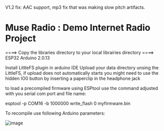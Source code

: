 V1.2 fix: AAC support, mp3 fix that was making slow pitch artifacts.

# Muse Radio : Demo Internet Radio Project
====> Copy the libraries directory to your local librairies directory
====> ESP32 Arduino 2.0.13

Install LittleFS plugin in arduino IDE 
Upload your data directory unsing the LittleFS, if upload does not automatically starts you might need to use the hidden IO0 button by inserting a paperclip in the headphone jack

to load a precompiled firmware using ESPtool use the command adjusted with you serial com port and file name:

esptool -p COM16 -b 1000000 write_flash 0 myfirmware.bin

To recompile use following Arduino parameters:

![image](https://github.com/user-attachments/assets/871232ee-431e-4a81-93a3-66468d48b6c2)


